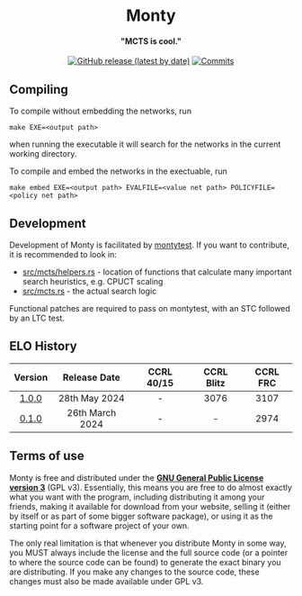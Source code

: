 <div align="center">

# Monty 
#### "MCTS is cool."

[![GitHub release (latest by date)](https://img.shields.io/github/v/release/official-monty/Monty?style=for-the-badge)](https://github.com/official-monty/Monty/releases/latest)
[![Commits](https://img.shields.io/github/commits-since/official-monty/Monty/latest?style=for-the-badge)](https://github.com/official-monty/Monty/commits/main)

</div>

## Compiling
To compile without embedding the networks, run
```
make EXE=<output path>
```
when running the executable it will search for the networks in the current working directory.

To compile and embed the networks in the exectuable, run
```
make embed EXE=<output path> EVALFILE=<value net path> POLICYFILE=<policy net path>
```

## Development

Development of Monty is facilitated by [montytest](https://montychess.org/tests).
If you want to contribute, it is recommended to look in:
- [src/mcts/helpers.rs](src/mcts/helpers.rs) - location of functions that
calculate many important search heuristics, e.g. CPUCT scaling
- [src/mcts.rs](src/mcts.rs) - the actual search logic

Functional patches are required to pass on montytest, with an STC followed by an LTC test.

## ELO History

<div align="center">

| Version | Release Date | CCRL 40/15 | CCRL Blitz | CCRL FRC |
| :-: | :-: | :-: | :-: | :-: |
| [1.0.0](https://github.com/jw1912/monty/releases/tag/v1.0.0) | 28th May 2024 | - | 3076 | 3107 |
| [0.1.0](https://github.com/jw1912/monty/releases/tag/v0.1.0) | 26th March 2024 | - | - | 2974 |

</div>

## Terms of use

Monty is free and distributed under the [**GNU General Public License version 3**][license-link] (GPL v3). Essentially,
this means you are free to do almost exactly what you want with the program, including distributing it among your friends, 
making it available for download from your website, selling it (either by itself or as part of some bigger software package), 
or using it as the starting point for a software project of your own.

The only real limitation is that whenever you distribute Monty in some way, you MUST always include the license and the full 
source code (or a pointer to where the source code can be found) to generate the exact binary you are distributing. If you make 
any changes to the source code, these changes must also be made available under GPL v3.

[license-link]:       https://github.com/official-monty/Monty/blob/master/Copying.txt

